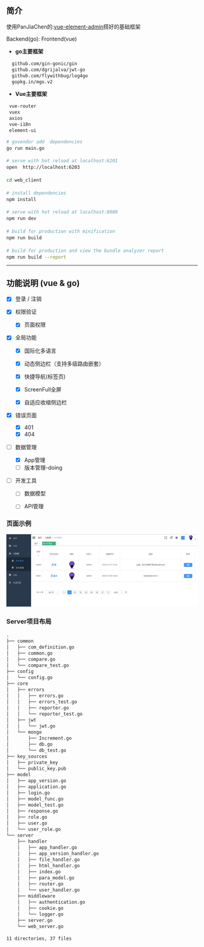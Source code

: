 
## 简介
使用PanJiaChen的:[vue-element-admin](https://github.com/PanJiaChen/vue-element-admin/blob/master/README.zh-CN.md)搭好的基础框架


Backend(go):
Frontend(vue)

- **go主要框架** 
``` 
  github.com/gin-gonic/gin
  github.com/dgrijalva/jwt-go
  github.com/flywithbug/log4go
  gopkg.in/mgo.v2
```
  
  
- **Vue主要框架**   
 ``` 
  vue-router
  vuex
  axios
  vue-i18n
  element-ui
 ```

``` bash
# govendor add  dependencies
go run main.go

# serve with hot reload at localhost:6201
open  http://localhost:6203 

cd web_client

# install dependencies
npm install

# serve with hot reload at localhost:8080
npm run dev

# build for production with minification
npm run build

# build for production and view the bundle analyzer report
npm run build --report
```

-------------------------------
## 功能说明 (vue & go)
- [x] 登录 / 注销

- [x] 权限验证
  - [x] 页面权限  

- [x] 全局功能
  - [x] 国际化多语言
  - [x] 动态侧边栏（支持多级路由嵌套）
  - [x] 快捷导航(标签页)
  - [x] ScreenFull全屏
  - [x] 自适应收缩侧边栏


- [x] 错误页面 
  - [x] 401 
  - [x] 404 

- [ ] 数据管理 
  - [x] App管理
  - [ ] 版本管理-doing

- [ ] 开发工具
  - [ ] 数据模型 
  - [ ] API管理
  
  
  
### 页面示例
![frontend](frontend/10EF2717-74AB-4175-8FFF-324D7A8204E7.png)   



### Server项目布局

```
.
├── common
│   ├── com_definition.go
│   ├── common.go
│   ├── compare.go
│   └── compare_test.go
├── config
│   └── config.go
├── core
│   ├── errors
│   │   ├── errors.go
│   │   ├── errors_test.go
│   │   ├── reporter.go
│   │   └── reporter_test.go
│   ├── jwt
│   │   └── jwt.go
│   └── mongo
│       ├── Increment.go
│       ├── db.go
│       └── db_test.go
├── key_sources
│   ├── private_key
│   └── public_key.pub
├── model
│   ├── app_version.go
│   ├── application.go
│   ├── login.go
│   ├── model_func.go
│   ├── model_test.go
│   ├── response.go
│   ├── role.go
│   ├── user.go
│   └── user_role.go
└── server
    ├── handler
    │   ├── app_handler.go
    │   ├── app_version_handler.go
    │   ├── file_handler.go
    │   ├── html_handler.go
    │   ├── index.go
    │   ├── para_model.go
    │   ├── router.go
    │   └── user_handler.go
    ├── middleware
    │   ├── authentication.go
    │   ├── cookie.go
    │   └── logger.go
    ├── server.go
    └── web_server.go

11 directories, 37 files

``` 

